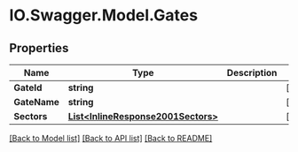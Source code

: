 # IO.Swagger.Model.Gates
## Properties

Name | Type | Description | Notes
------------ | ------------- | ------------- | -------------
**GateId** | **string** |  | [optional] 
**GateName** | **string** |  | [optional] 
**Sectors** | [**List&lt;InlineResponse2001Sectors&gt;**](InlineResponse2001Sectors.md) |  | [optional] 

[[Back to Model list]](../README.md#documentation-for-models) [[Back to API list]](../README.md#documentation-for-api-endpoints) [[Back to README]](../README.md)


